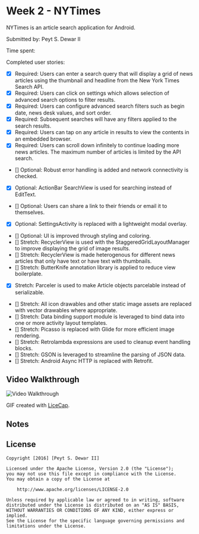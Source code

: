 # Week 2 - NYTimes

NYTimes is an article search application for Android.

Submitted by: Peyt S. Dewar II

Time spent:

Completed user stories:

 * [x] Required: Users can enter a search query that will display a grid of news articles using the thumbnail and headline from the New York Times Search API.
 * [x] Required: Users can click on settings which allows selection of advanced search options to filter results.
 * [x] Required: Users can configure advanced search filters such as begin date, news desk values, and sort order.
 * [x] Required: Subsequent searches will have any filters applied to the search results.
 * [x] Required: Users can tap on any article in results to view the contents in an embedded browser.
 * [x] Required: Users can scroll down infinitely to continue loading more news articles. The maximum number of articles is limited by the API search.
 * [] Optional: Robust error handling is added and network connectivity is checked. 
 * [x] Optional: ActionBar SearchView is used for searching instead of EditText.
 * [] Optional: Users can share a link to their friends or email it to themselves.
 * [x] Optional: SettingsActivity is replaced with a lightweight modal overlay.
 * [] Optional: UI is improved through styling and coloring.
 * [] Stretch: RecyclerView is used with the StaggeredGridLayoutManager to improve displaying the grid of image results.
 * [] Stretch: RecyclerView is made heterogenous for different news articles that only have text or have text with thumbnails.
 * [] Stretch: ButterKnife annotation library is applied to reduce view boilerplate.
 * [x] Stretch: Parceler is used to make Article objects parcelable instead of serializable.
 * [] Stretch: All icon drawables and other static image assets are replaced with vector drawables where appropriate.
 * [] Stretch: Data binding support module is leveraged to bind data into one or more activity layout templates.
 * [] Stretch: Picasso is replaced with Glide for more efficient image rendering.
 * [] Stretch: Retrolambda expressions are used to cleanup event handling blocks.
 * [] Stretch: GSON is leveraged to streamline the parsing of JSON data.
 * [] Stretch: Android Async HTTP is replaced with Retrofit.

## Video Walkthrough 

![Video Walkthrough](__.gif)

GIF created with [LiceCap](http://www.cockos.com/licecap/).

## Notes

## License

    Copyright [2016] [Peyt S. Dewar II]

    Licensed under the Apache License, Version 2.0 (the "License");
    you may not use this file except in compliance with the License.
    You may obtain a copy of the License at

        http://www.apache.org/licenses/LICENSE-2.0

    Unless required by applicable law or agreed to in writing, software
    distributed under the License is distributed on an "AS IS" BASIS,
    WITHOUT WARRANTIES OR CONDITIONS OF ANY KIND, either express or implied.
    See the License for the specific language governing permissions and
    limitations under the License.

